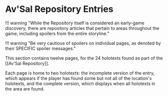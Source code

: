 # Av'Sal Repository Entries

!!! warning "While the Repository itself is considered an early-game discovery, there are repository articles that pertain to areas throughout the game, including spoilers from the entire storyline."

!!! warning "Be very cautious of spoilers on individual pages, as denoted by their SPECIFIC spoiler messages."

This section contains twelve pages, for the 24 holotexts found as part of the [[Av'Sal Repository]].

Each page is home to two holotexts: the incomplete version of the entry, which appears if the player has found some but not all of the location's holotexts, and the complete version, which displays when all holotexts in the area are found.
